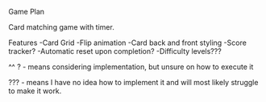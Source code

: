 
Game Plan

Card matching game with timer.

Features
-Card Grid
-Flip animation
-Card back and front styling
-Score tracker?
-Automatic reset upon completion?
-Difficulty levels???


^^ 
? - means considering implementation, but unsure on how to execute it
   
??? - means I have no idea how to implement it and will most likely struggle to make it work.
